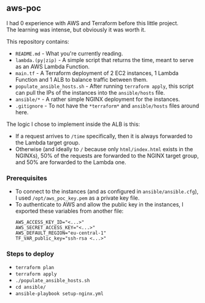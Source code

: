 ## aws-poc

I had 0 experience with AWS and Terraform before this little project.  
The learning was intense, but obviously it was worth it.  

This repository contains:
- `README.md` - What you're currently reading.
- `lambda.(py|zip)` - A simple script that returns the time, meant to serve as an AWS Lambda Function.
- `main.tf` - A Terraform deployment of 2 EC2 instances, 1 Lambda Function and 1 ALB to balance traffic between them.
- `populate_ansible_hosts.sh` - After running `terraform apply`, this script can pull the IPs of the instances into the `ansible/hosts` file.
- `ansible/*` - A rather simple NGINX deployment for the instances.
- `.gitignore` - To not have the `*terraform*` and `ansible/hosts` files around here.

The logic I chose to implement inside the ALB is this:
- If a request arrives to `/time` specifically, then it is always forwarded to the Lambda target group.
- Otherwise (and ideally to `/` because only `html/index.html` exists in the NGINXs), 50% of the requests are forwarded to the NGINX target group, and 50% are forwarded to the Lambda one.


### Prerequisites

- To connect to the instances (and as configured in `ansible/ansible.cfg`), I used `/opt/aws_poc_key.pem` as a private key file.
- To authenticate to AWS and allow the public key in the instances, I exported these variables from another file:
  ```
  AWS_ACCESS_KEY_ID="<...>"
  AWS_SECRET_ACCESS_KEY="<...>"
  AWS_DEFAULT_REGION="eu-central-1"
  TF_VAR_public_key="ssh-rsa <...>"
  ```


### Steps to deploy

- `terraform plan`
- `terraform apply`
- `./populate_ansible_hosts.sh`
- `cd ansible/`
- `ansible-playbook setup-nginx.yml`

